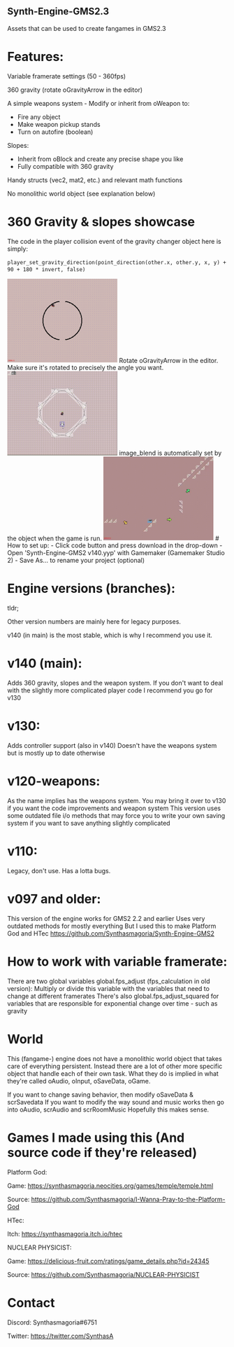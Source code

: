 ## Synth-Engine-GMS2.3
Assets that can be used to create fangames in GMS2.3

# Features:
Variable framerate settings (50 - 360fps)

360 gravity (rotate oGravityArrow in the editor)

A simple weapons system - Modify or inherit from oWeapon to:
 - Fire any object
 - Make weapon pickup stands
 - Turn on autofire (boolean)

Slopes:
 - Inherit from oBlock and create any precise shape you like
 - Fully compatible with 360 gravity

Handy structs (vec2, mat2, etc.) and relevant math functions

No monolithic world object (see explanation below)

# 360 Gravity & slopes showcase

The code in the player collision event of the gravity changer object here is simply:
```
player_set_gravity_direction(point_direction(other.x, other.y, x, y) + 90 + 180 * invert, false)
```
<img src="https://raw.githubusercontent.com/Synthasmagoria/Synth-Engine-GMS2.3/main/readme/360-Gravity-Hollow-Planet.gif" width="50%" />
Rotate oGravityArrow in the editor. Make sure it's rotated to precisely the angle you want.
<img src="https://raw.githubusercontent.com/Synthasmagoria/Synth-Engine-GMS2.3/main/readme/Setting-up-gravity-arrows.gif" width="50%" />
image_blend is automatically set by the object when the game is run.
<img src="https://raw.githubusercontent.com/Synthasmagoria/Synth-Engine-GMS2.3/main/readme/Shooty.gif" width="50%" />
# How to set up:
 - Click code button and press download in the drop-down
 - Open 'Synth-Engine-GMS2 v140.yyp' with Gamemaker (Gamemaker Studio 2)
 - Save As... to rename your project (optional)

# Engine versions (branches):
tldr;

Other version numbers are mainly here for legacy purposes.

v140 (in main) is the most stable, which is why I recommend you use it.

# v140 (main):
Adds 360 gravity, slopes and the weapon system.
If you don't want to deal with the slightly more complicated player code I recommend you go for v130

# v130:
Adds controller support (also in v140)
Doesn't have the weapons system but is mostly up to date otherwise

# v120-weapons:
As the name implies has the weapons system. You may bring it over to v130 if you want the code improvements and weapon system
This version uses some outdated file i/o methods that may force you to write your own saving system if you
want to save anything slightly complicated

# v110:
Legacy, don't use. Has a lotta bugs.

# v097 and older:
This version of the engine works for GMS2 2.2 and earlier
Uses very outdated methods for mostly everything
But I used this to make Platform God and HTec
https://github.com/Synthasmagoria/Synth-Engine-GMS2

# How to work with variable framerate:
There are two global variables
global.fps_adjust (fps_calculation in old version):
Multiply or divide this variable with the variables that need to change at different framerates
There's also global.fps_adjust_squared for variables that are responsible for
exponential change over time - such as gravity

# World
This (fangame-) engine does not have a monolithic world object that takes care of everything persistent.
Instead there are a lot of other more specific object that handle each of their own task.
What they do is implied in what they're called oAudio, oInput, oSaveData, oGame.

If you want to change saving behavior, then modify oSaveData & scrSavedata
If you want to modify the way sound and music works then go into oAudio, scrAudio and scrRoomMusic
Hopefully this makes sense.

# Games I made using this (And source code if they're released)
Platform God:

Game: https://synthasmagoria.neocities.org/games/temple/temple.html

Source: https://github.com/Synthasmagoria/I-Wanna-Pray-to-the-Platform-God


HTec:

Itch: https://synthasmagoria.itch.io/htec


NUCLEAR PHYSICIST:

Game: https://delicious-fruit.com/ratings/game_details.php?id=24345

Source: https://github.com/Synthasmagoria/NUCLEAR-PHYSICIST

# Contact
Discord: Synthasmagoria#6751

Twitter: https://twitter.com/SynthasA
